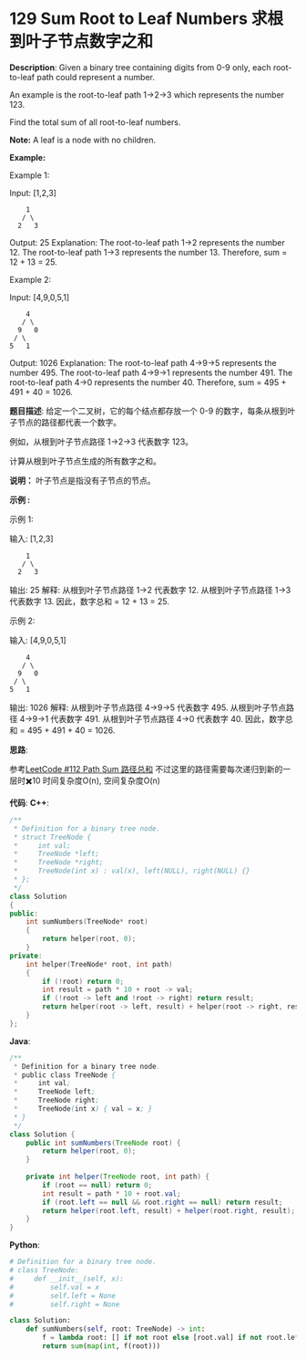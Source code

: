 # 129 Sum Root to Leaf Numbers 求根到叶子节点数字之和

__Description__:
Given a binary tree containing digits from 0-9 only, each root-to-leaf path could represent a number.

An example is the root-to-leaf path 1->2->3 which represents the number 123.

Find the total sum of all root-to-leaf numbers.

__Note:__
A leaf is a node with no children.

__Example:__

Example 1:

Input: [1,2,3]

```text
    1
   / \
  2   3
```

Output: 25
Explanation:
The root-to-leaf path 1->2 represents the number 12.
The root-to-leaf path 1->3 represents the number 13.
Therefore, sum = 12 + 13 = 25.

Example 2:

Input: [4,9,0,5,1]

```text
    4
   / \
  9   0
 / \
5   1
```

Output: 1026
Explanation:
The root-to-leaf path 4->9->5 represents the number 495.
The root-to-leaf path 4->9->1 represents the number 491.
The root-to-leaf path 4->0 represents the number 40.
Therefore, sum = 495 + 491 + 40 = 1026.

__题目描述__:
给定一个二叉树，它的每个结点都存放一个 0-9 的数字，每条从根到叶子节点的路径都代表一个数字。

例如，从根到叶子节点路径 1->2->3 代表数字 123。

计算从根到叶子节点生成的所有数字之和。

__说明：__
叶子节点是指没有子节点的节点。

__示例 :__

示例 1:

输入: [1,2,3]

```text
    1
   / \
  2   3
```

输出: 25
解释:
从根到叶子节点路径 1->2 代表数字 12.
从根到叶子节点路径 1->3 代表数字 13.
因此，数字总和 = 12 + 13 = 25.

示例 2:

输入: [4,9,0,5,1]

```text
    4
   / \
  9   0
 / \
5   1
```

输出: 1026
解释:
从根到叶子节点路径 4->9->5 代表数字 495.
从根到叶子节点路径 4->9->1 代表数字 491.
从根到叶子节点路径 4->0 代表数字 40.
因此，数字总和 = 495 + 491 + 40 = 1026.

__思路__:

参考[LeetCode #112 Path Sum 路径总和](https://www.jianshu.com/p/28393f816dab)
不过这里的路径需要每次递归到新的一层时✖️10
时间复杂度O(n), 空间复杂度O(n)

__代码__:
__C++__:

```C++
/**
 * Definition for a binary tree node.
 * struct TreeNode {
 *     int val;
 *     TreeNode *left;
 *     TreeNode *right;
 *     TreeNode(int x) : val(x), left(NULL), right(NULL) {}
 * };
 */
class Solution 
{
public:
    int sumNumbers(TreeNode* root) 
    {
        return helper(root, 0);
    }
private:
    int helper(TreeNode* root, int path)
    {
        if (!root) return 0;
        int result = path * 10 + root -> val;
        if (!root -> left and !root -> right) return result;
        return helper(root -> left, result) + helper(root -> right, result);
    }
};
```

__Java__:

```Java
/**
 * Definition for a binary tree node.
 * public class TreeNode {
 *     int val;
 *     TreeNode left;
 *     TreeNode right;
 *     TreeNode(int x) { val = x; }
 * }
 */
class Solution {
    public int sumNumbers(TreeNode root) {
        return helper(root, 0);
    }
    
    private int helper(TreeNode root, int path) {
        if (root == null) return 0;
        int result = path * 10 + root.val;
        if (root.left == null && root.right == null) return result;
        return helper(root.left, result) + helper(root.right, result);
    }
}
```

__Python__:

```Python
# Definition for a binary tree node.
# class TreeNode:
#     def __init__(self, x):
#         self.val = x
#         self.left = None
#         self.right = None

class Solution:
    def sumNumbers(self, root: TreeNode) -> int:
        f = lambda root: [] if not root else [root.val] if not root.left and not root.right else [str(root.val) + str(i) for i in f(root.left) + f(root.right)]
        return sum(map(int, f(root)))
```

